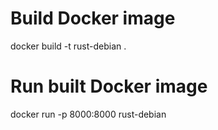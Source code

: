 # Build Docker image
docker build -t rust-debian .
# Run built Docker image
docker run -p 8000:8000 rust-debian
